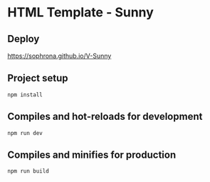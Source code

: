 # HTML Template - Sunny

## Deploy

https://sophrona.github.io/V-Sunny

## Project setup
```
npm install
```

## Compiles and hot-reloads for development
```
npm run dev
```

## Compiles and minifies for production
```
npm run build
```



